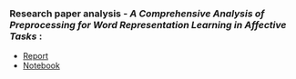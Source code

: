 ### Research paper analysis - *A Comprehensive Analysis of Preprocessing for Word Representation Learning in Affective Tasks* :
- [Report](https://hugorialan.github.io/NLP_M2DataScience/rapport.pdf)
- [Notebook](https://hugorialan.github.io/NLP_M2DataScience/research_paper_analysis.html)

